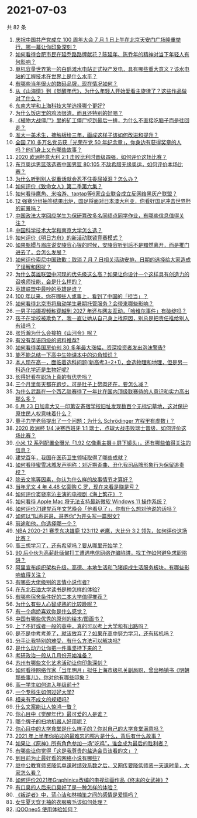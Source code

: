 # 2021-07-03

共 82 条

<!-- BEGIN -->
<!-- 最后更新时间 Sat Jul 03 2021 10:12:45 GMT+0800 (China Standard Time) -->

1. [庆祝中国共产党成立 100 周年大会 7 月 1
   日上午在北京天安门广场隆重举行，哪一幕让你印象深刻？](https://www.zhihu.com/question/469219832)
2. [如何看待合肥市民在延乔路路牌献花？陈延年、陈乔年的精神对当下年轻人有何影响？](https://www.zhihu.com/question/469128325)
3. [单机容量世界第一的白鹤滩水电站正式投产发电，具有哪些重大意义？该水电站的工程技术在世界上是什么水平？](https://www.zhihu.com/question/468406905)
4. [有哪些当年很火的数码品牌，现在情况如何？](https://www.zhihu.com/question/468998828)
5. [从《山海情》到《觉醒年代》，为什么年轻人开始爱看主旋律了？这些作品做对了什么？](https://www.zhihu.com/question/469250416)
6. [东南大学和上海科技大学选择哪个更好?](https://www.zhihu.com/question/467273175)
7. [为什么饭店里的鸡汤很清，而且还特别的好喝？](https://www.zhihu.com/question/437783371)
8. [《植物大战僵尸》里的矿工僵尸挖到最后一排，为什么不直接吃脑子而是往回走？](https://www.zhihu.com/question/389957504)
9. [准大一美术生，接触板绘三年，画成这样子该如何改进和提升？](https://www.zhihu.com/question/468285218)
10. [全国 710 多万名党员获「光荣在党 50
    年纪念章」，你身边有获得奖章的人吗？他们身上又有哪些故事？](https://www.zhihu.com/question/469220759)
11. [2020 欧洲杯意大利 2:1
    击败比利时晋级四强，如何评价这场比赛？](https://www.zhihu.com/question/469661710)
12. [东京奥运男篮落选赛中国男篮 80:105
    不敌希腊无缘奥运，如何评价本场比赛？](https://www.zhihu.com/question/469450593)
13. [为什么听到别人说重话就会忍不住委屈掉泪？怎么办？](https://www.zhihu.com/question/467737273)
14. [如何评价《致命女人》第二季第六集？](https://www.zhihu.com/question/469311058)
15. [如何看待鹰角、米哈游、taptap等6家企业联合成立反网络黑灰产联盟？](https://www.zhihu.com/question/469151321)
16. [12
    强赛分组抽签结果出炉，国足将面对日本澳大利亚，你看好国足冲击世界杯的前景吗？](https://www.zhihu.com/question/469309297)
17. [中国政法大学回应学生为保研篡改多名同绩点同学作业，有哪些信息值得关注？](https://www.zhihu.com/question/468030220)
18. [中国科学技术大学和南京大学怎么选？](https://www.zhihu.com/question/467774201)
19. [如何评价《明日方舟》的新活动联锁竞赛模式？](https://www.zhihu.com/question/469584504)
20. [如果甄嬛与眉庄说安陵容心狠的时候，安陵容听到后不是黯然离开，而是推门进去了，会怎么发展？](https://www.zhihu.com/question/467899688)
21. [如何评价索尼中国致歉：取消 7 月 7
    日相关活动安排，日期的选择给大家造成了误解和困扰？](https://www.zhihu.com/question/469292670)
22. [为什么英雄联盟中闪现的优先级这么高？如果让你设计一个这样具有创造力的召唤师技能，会是什么样的？](https://www.zhihu.com/question/462353798)
23. [英雄联盟中最吵的英雄是谁？](https://www.zhihu.com/question/463184822)
24. [100 年以来，你在哪些人或事上，看到了中国的「担当」？](https://www.zhihu.com/question/469083054)
25. [如何看待北京市将启动学生暑期托管服务？会带来哪些影响？](https://www.zhihu.com/question/469489339)
26. [一男子拍摄视频称穿越到 2027
    年还与网友互动，「哈维尔事件」有破绽吗？](https://www.zhihu.com/question/466675842)
27. [孩子在学校被欺负了，我一直让她从自己身上找原因，别总是把责任推给别人有错吗？](https://www.zhihu.com/question/467309194)
28. [张哲瀚为什么会接拍《山河令》呢？](https://www.zhihu.com/question/466536922)
29. [有没有英语四级的资料推荐?](https://www.zhihu.com/question/371916806)
30. [如何看待美国房价创 30 多年最大涨幅，资深投资者发出泡沫警告?](https://www.zhihu.com/question/468992825)
31. [能不能总结一下高中生物课本中的边角知识？](https://www.zhihu.com/question/379424271)
32. [本人现在高一，面临着选科问题(新高考3+2+1)，会选物理和地理，但是另一科选化学还是生物好呢?](https://www.zhihu.com/question/458419367)
33. [长得好看在职场上真的有优势吗？](https://www.zhihu.com/question/461972771)
34. [三个月里每天都在跑步，可是肚子上赘肉还在，要怎么减？](https://www.zhihu.com/question/30622462)
35. [为什么武磊在一个西乙联赛待了一年比在国内顶级联赛待的人意识和实力高出那么多？](https://www.zhihu.com/question/465328241)
36. [6 月 23
    日加拿大又一印第安寄宿学校旧址发现数百个无标记墓地，这对保护原住民人权意味着什么？](https://www.zhihu.com/question/466975825)
37. [量子力学老师提出了一个问题：为什么 Schrödinger 方程里有虚数 i
    ？](https://www.zhihu.com/question/404030934)
38. [2020 欧洲杯 1/4 决赛西班牙 1:1
    瑞士，点球大战击败瑞士晋级，如何评价这场比赛？](https://www.zhihu.com/question/469643634)
39. [小米 12 系列配置全曝光「1.92
    亿像素主摄＋屏下镜头」，还有哪些值得关注的信息？](https://www.zhihu.com/question/468724694)
40. [建党百年，我国在医药卫生领域取得了哪些成就？](https://www.zhihu.com/question/468756547)
41. [如何看待蜜雪冰城发声明称：对近期歪曲、丑化我司品牌形象行为保留追责权？](https://www.zhihu.com/question/469115341)
42. [除去文笔等因素，你认为什么样的故事情节才算好？](https://www.zhihu.com/question/465057948)
43. [当年尤文 4 年 4.48 亿豪购 C 罗，现在来看是赚是亏？](https://www.zhihu.com/question/460546114)
44. [如何评价窦骁李沁主演的电视剧《海上繁花》？](https://www.zhihu.com/question/466748640)
45. [如何看待 Apple Mac 将无法支持最新微软 Windows 11
    操作系统？](https://www.zhihu.com/question/468831434)
46. [如何评价7.1建党百年文艺晚会「他看见了」，你有什么想对他说的话吗？](https://www.zhihu.com/question/469413677)
47. [如何以“叫声哥哥，哥养你”为开头写一篇甜文?](https://www.zhihu.com/question/466162447)
48. [前途和他，你选择哪一个？](https://www.zhihu.com/question/464912877)
49. [NBA 2020-21 赛季东决雄鹿 123:112 老鹰，大比分 3:2
    领先，如何评价这场比赛？](https://www.zhihu.com/question/469442531)
50. [高三想学习了，还有希望吗？要从哪里开始学？](https://www.zhihu.com/question/468568060)
51. [90
    后小伙为高薪赴缅甸打工遭遇电信网络诈骗陷阱，找工作如何避免求职陷阱？](https://www.zhihu.com/question/468736941)
52. [阿里宣布组织架构升级，高德、本地生活和飞猪组成生活服务板块，有哪些影响值得关注？](https://www.zhihu.com/question/469485942)
53. [有哪些大佬级别的言情小说作者?](https://www.zhihu.com/question/323889571)
54. [在东北石油大学读书是种怎样的体验?](https://www.zhihu.com/question/456776209)
55. [有哪些宿舍条件好的二本大学值得推荐？](https://www.zhihu.com/question/405920733)
56. [为什么有些人心智成熟的比较晚呢？](https://www.zhihu.com/question/283077831)
57. [有一个病娇喜欢你是什么感觉？](https://www.zhihu.com/question/377349806)
58. [中国有哪些优秀的原创的绘本/图画书？](https://www.zhihu.com/question/54945285)
59. [上了不好或者一般的高中，真的可以考上大学和有出路吗？](https://www.zhihu.com/question/467477103)
60. [是不是中考考差了，就该放弃了？如果在高中努力学习，还有转机吗？](https://www.zhihu.com/question/468170373)
61. [分手让我特别的难受，有什么方法可以解决吗?](https://www.zhihu.com/question/468323222)
62. [是什么动力让你把一件事坚持下来的？](https://www.zhihu.com/question/469017080)
63. [考研政治一般从几月份开始准备？](https://www.zhihu.com/question/378053241)
64. [苏州有哪些文化艺术活动让你印象深刻？](https://www.zhihu.com/question/468763984)
65. [如何看待网络作家「当年明月」拟任上海市级机关副局职，曾出畅销书《明朝那些事儿》，你对他有哪些印象？](https://www.zhihu.com/question/469586087)
66. [高一学生如何进入年级前十?](https://www.zhihu.com/question/426078063)
67. [一个专科生如何过好大学?](https://www.zhihu.com/question/465577553)
68. [相亲有不成文的规矩吗?](https://www.zhihu.com/question/453068049)
69. [什么文案能让人惊鸿一瞥？](https://www.zhihu.com/question/451181423)
70. [你心目中《觉醒年代》最可爱的人是谁？](https://www.zhihu.com/question/461358216)
71. [哪个牌子的扫地机器人好用呢？](https://www.zhihu.com/question/278037886)
72. [你心目中的大学食堂是什么样子的？你对自己的大学食堂满意吗？](https://www.zhihu.com/question/468413171)
73. [2021 年上半年你拍过的最难忘的照片是什么，背后有什么故事？](https://www.zhihu.com/question/469312329)
74. [如果让《原神》所有角色参加一场“吃鸡”，谁会成为最后的胜利者？](https://www.zhihu.com/question/467989699)
75. [有哪些让你觉得「这是我尊贵的盐选会员该看的文」？](https://www.zhihu.com/question/469477579)
76. [到目前为止最好看的网络小说有哪些?](https://www.zhihu.com/question/309401257)
77. [继中公教育师资降低单课时绩效系数之后，又网传要降低师资一天课时量，大家怎么看？](https://www.zhihu.com/question/468896563)
78. [如何评价2021年Graphinica改编的电视动画作品《终末的女武神》?](https://www.zhihu.com/question/464238824)
79. [有口臭的人后来口臭好了是一种怎样的体验？](https://www.zhihu.com/question/39027318)
80. [《叛逆者》中，蓝心洁和林楠笙之间的感情是爱情吗？](https://www.zhihu.com/question/468148621)
81. [女生夏天穿无袖的衣服腋毛该如何处理？](https://www.zhihu.com/question/49147353)
82. [iQOOneo5 使用体验如何？](https://www.zhihu.com/question/453142804)

<!-- END -->
